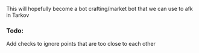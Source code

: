 This will hopefully become a bot crafting/market bot that we can use to afk in Tarkov

### Todo:
Add checks to ignore points that are too close to each other
